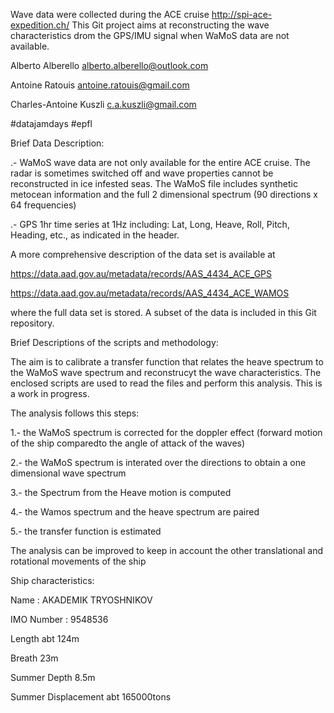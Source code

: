 Wave data were collected during the ACE cruise http://spi-ace-expedition.ch/
This Git project aims at reconstructing the wave characteristics drom the GPS/IMU signal when WaMoS data are not available.

Alberto Alberello alberto.alberello@outlook.com

Antoine Ratouis antoine.ratouis@gmail.com

Charles-Antoine Kuszli c.a.kuszli@gmail.com

#datajamdays #epfl


Brief Data Description:

.- WaMoS wave data are not only available for the entire ACE cruise. The radar is sometimes switched off and wave properties cannot be reconstructed in ice infested seas.
The WaMoS file includes synthetic metocean information and the full 2 dimensional spectrum (90 directions x 64 frequencies)

.- GPS 1hr time series at 1Hz including: Lat, Long, Heave, Roll, Pitch, Heading, etc., as indicated in the header.

A more comprehensive description of the data set is available at

https://data.aad.gov.au/metadata/records/AAS_4434_ACE_GPS

https://data.aad.gov.au/metadata/records/AAS_4434_ACE_WAMOS

where the full data set is stored. A subset of the data is included in this Git repository.


Brief Descriptions of the scripts and methodology:

The aim is to calibrate a transfer function that relates the heave spectrum to the WaMoS wave spectrum and reconstrucyt the wave characteristics.
The enclosed scripts are used to read the files and perform this analysis. This is a work in progress.

The analysis follows this steps:

1.- the WaMoS spectrum is corrected for the doppler effect (forward motion of the ship comparedto the angle of attack of the waves)

2.- the WaMoS spectrum is interated over the directions to obtain a one dimensional wave spectrum

3.- the Spectrum from the Heave motion is computed

4.- the Wamos spectrum and the heave spectrum are paired

5.- the transfer function is estimated

The analysis can be improved to keep in account the other translational and rotational movements of the ship


Ship characteristics:

Name : AKADEMIK TRYOSHNIKOV

IMO Number : 9548536

Length abt 124m

Breath 23m

Summer Depth 8.5m

Summer Displacement abt 165000tons
